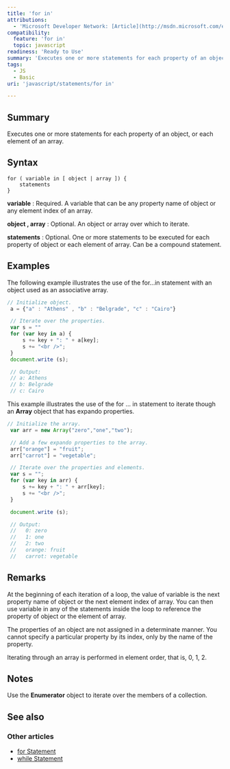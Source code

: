 ```yaml
---
title: 'for in'
attributions:
  - 'Microsoft Developer Network: [Article](http://msdn.microsoft.com/en-us/library/ie/55wb2d34(v=vs.94).aspx)'
compatibility:
  feature: 'for in'
  topic: javascript
readiness: 'Ready to Use'
summary: 'Executes one or more statements for each property of an object, or each element of an array.'
tags:
  - JS
  - Basic
uri: 'javascript/statements/for in'

---
```

## Summary

Executes one or more statements for each property of an object, or each element of an array.

## Syntax

    for ( variable in [ object | array ]) {
        statements
    }

**variable**
:   Required. A variable that can be any property name of object or any element index of an array.

**object , array**
:   Optional. An object or array over which to iterate.

**statements**
:   Optional. One or more statements to be executed for each property of object or each element of array. Can be a compound statement.

## Examples

The following example illustrates the use of the for...in statement with an object used as an associative array.

``` js
// Initialize object.
 a = {"a" : "Athens" , "b" : "Belgrade", "c" : "Cairo"}

 // Iterate over the properties.
 var s = ""
 for (var key in a) {
     s += key + ": " + a[key];
     s += "<br />";
 }
 document.write (s);

 // Output:
 // a: Athens
 // b: Belgrade
 // c: Cairo
```

This example illustrates the use of the for ... in statement to iterate though an **Array** object that has expando properties.

``` js
// Initialize the array.
 var arr = new Array("zero","one","two");

 // Add a few expando properties to the array.
 arr["orange"] = "fruit";
 arr["carrot"] = "vegetable";

 // Iterate over the properties and elements.
 var s = "";
 for (var key in arr) {
     s += key + ": " + arr[key];
     s += "<br />";
 }

 document.write (s);

 // Output:
 //   0: zero
 //   1: one
 //   2: two
 //   orange: fruit
 //   carrot: vegetable
```

## Remarks

At the beginning of each iteration of a loop, the value of variable is the next property name of object or the next element index of array. You can then use variable in any of the statements inside the loop to reference the property of object or the element of array.

The properties of an object are not assigned in a determinate manner. You cannot specify a particular property by its index, only by the name of the property.

Iterating through an array is performed in element order, that is, 0, 1, 2.

## Notes

Use the **Enumerator** object to iterate over the members of a collection.

## See also

### Other articles

-   [for Statement](/javascript/statements/for)
-   [while Statement](/javascript/statements/while)

